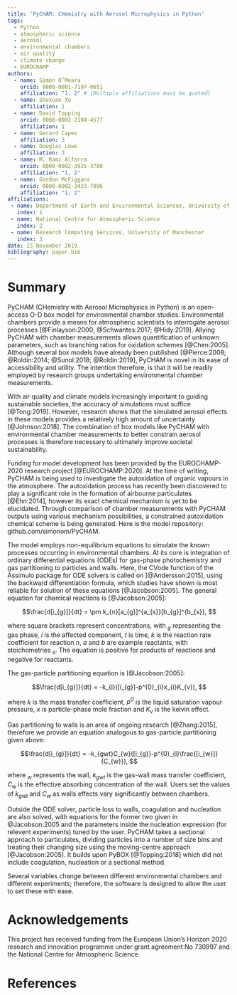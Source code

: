 ```yaml
---
title: 'PyCHAM: CHemistry with Aerosol Microphysics in Python'
tags:
  - Python
  - atmospheric science
  - aerosol
  - environmental chambers
  - air quality
  - climate change
  - EUROCHAMP
authors:
  - name: Simon O’Meara
    orcid: 0000-0001-7197-0651
    affiliation: "1, 2" # (Multiple affiliations must be quoted)
  - name: Shuxuan Xu
    affiliation: 1
  - name: David Topping
    orcid: 0000-0002-2104-4577
    affiliation: 1
  - name: Gerard Capes
    affiliation: 3
  - name: Douglas Lowe
    affiliation: 3
  - name: M. Rami Alfarra
    orcid: 0000-0002-3925-3780
    affiliation: "1, 2"
  - name: Gordon McFiggans
    orcid: 0000-0002-3423-7896
    affiliation: "1, 2"
affiliations:
 - name: Department of Earth and Environmental Sciences, University of Manchester
   index: 1
 - name: National Centre for Atmospheric Science
   index: 2
 - name: Research Computing Services, University of Manchester
   index: 3
date: 15 November 2019
bibliography: paper.bib
---
```


# Summary

PyCHAM (CHemistry with Aerosol Microphysics in Python) is an open-access O-D box model for environmental chamber studies.  Environmental chambers provide a means for atmospheric scientists to interrogate aerosol processes [@Finlayson:2000; @Schwantes:2017; @Hidy:2019].  Allying PyCHAM with chamber measurements allows quantification of unknown parameters, such as branching ratios for oxidation schemes [@Chen:2005].  Although several box models have already been published [@Pierce:2008; @Roldin:2014; @Sunol:2018; @Roldin:2019], PyCHAM is novel in its ease of accessibility and utility.  The intention therefore, is that it will be readily employed by research groups undertaking environmental chamber measurements.

With air quality and climate models increasingly important to guiding sustainable societies, the accuracy of simulations must suffice [@Tong:2019].  However, research shows that the simulated aerosol effects in these models provides a relatively high amount of uncertainty [@Johnson:2018].  The combination of box models like PyCHAM with environmental chamber measurements to better constrain aerosol processes is therefore necessary to ultimately improve societal sustainability.

Funding for model development has been provided by the EUROCHAMP-2020 research project [@EUROCHAMP:2020].  At the time of writing, PyCHAM is being used to investigate the autoxidation of organic vapours in the atmosphere.  The autoxidation process has recently been discovered to play a significant role in the formation of airbourne particulates [@Ehn:2014], however its exact chemical mechanism is yet to be elucidated.  Through comparison of chamber measurements with PyCHAM outputs using various mechanism possibilities, a constrained autoxidation chemical scheme is being generated.  Here is the model repository: github.com/simonom/PyCHAM.

The model employs non-equilibrium equations to simulate the known processes occurring in environmental chambers.  At its core is integration of ordinary differential equations (ODEs) for gas-phase photochemistry and gas partitioning to particles and walls.  Here, the CVode function of the Assimulo package for ODE solvers is called on [@Andersson:2015], using the backward differentiation formula, which studies have shown is most reliable for solution of these equations [@Jacobson:2005].  The general equation for chemical reactions is [@Jacobson:2005]: 

$$\frac{d[i_{g}]}{dt} = \pm k_{n}[a_{g}]^{a_{s}}[b_{g}]^{b_{s}},
$$

where square brackets represent concentrations, with $_{g}$ representing the gas phase, $i$ is the affected component, $t$ is time, $k$ is the reaction rate coefficient for reaction $n$, $a$ and $b$ are example reactants, with stoichometries $_{s}$.  The equation is positive for products of reactions and negative for reactants.

The gas-particle partitioning equation is [@Jacobson:2005]:

$$\frac{d[i_{g}]}{dt} = -k_{i}([i_{g}]-p^{0}_{i}x_{i}K_{v}),
$$

where $k$ is the mass transfer coefficient, $p^{0}$ is the liquid saturation vapour pressure, $x$ is particle-phase mole fraction and $K_{v}$ is the kelvin effect.

Gas partitioning to walls is an area of ongoing research [@Zhang:2015], therefore we provide an equation analogous to gas-particle partitioning given above:

$$\frac{d[i_{g}]}{dt} = -k_{gwt}C_{w}([i_{g}]-p^{0}_{i}\frac{[i_{w}]}{C_{w}}),
$$

where $_{w}$ represents the wall, $k_{gwt}$ is the gas-wall mass transfer coefficient, $C_{w}$ is the effective absorbing concentration of the wall.  Users set the values of $k_{gwt}$ and $C_{w}$ as walls effects vary significantly between chambers.

Outside the ODE solver, particle loss to walls, coagulation and nucleation are also solved, with equations for the former two given in @Jacobson:2005 and the parameters inside the nucleation expression (for relevent experiments) tuned by the user.  PyCHAM takes a sectional approach to particulates, dividing particles into a number of size bins and treating their changing size using the moving-centre approach [@Jacobson:2005].  It builds upon PyBOX [@Topping:2018] which did not include coagulation, nucleation or a sectional method.

Several variables change between different environmental chambers and different experiments; therefore, the software is designed to allow the user to set these with ease.

# Acknowledgements

This project has received funding from the European Union’s Horizon 2020 research and innovation programme under grant agreement No 730997 and the National Centre for Atmospheric Science.

# References
